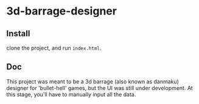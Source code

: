 # 3d-barrage-designer

## Install

clone the project, and run `index.html`.

## Doc

This project was meant to be a 3d barrage (also known as danmaku) designer for 'bullet-hell' games, but the UI was still under development. At this stage, you'll have to manually input all the data.